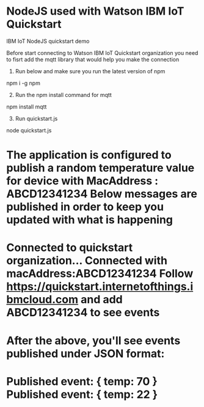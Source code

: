 # NodeJS used with Watson IBM IoT Quickstart
IBM IoT NodeJS quickstart demo

Before start connecting to Watson IBM IoT Quickstart organization you need to fisrt add the mqtt library that would help you make the connection 

1. Run below and make sure you run the latest version of npm

npm i -g npm

2. Run the npm install command for mqtt

npm install mqtt

3. Run quickstart.js

node quickstart.js

The application is configured to publish a random temperature value for device with MacAddress : ABCD12341234
Below messages are published in order to keep you updated with what is happening 
================================================================================================
Connected to quickstart organization...
Connected with macAddress:ABCD12341234
Follow https://quickstart.internetofthings.ibmcloud.com and add ABCD12341234 to see events
================================================================================================

After the above, you'll see events published under JSON format:
================================================================================================
Published event:
{ temp: 70 }
Published event:
{ temp: 22 }
================================================================================================

